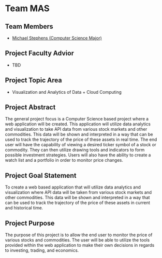 # Team MAS

## Team Members
- [Michael Stephens (Computer Science Major)](./Assignments/MichaelStephensBio.md)

## Project Faculty Advior
- TBD

## Project Topic Area
- Visualization and Analytics of Data + Cloud Computing

## Project Abstract
The general project focus is a Computer Science based project where a web application will be created. This application will utilize data analytics and visualization to take API data from various stock markets and other commodities. This data will be shown and interpreted in a way that can be used to track the trajectory of the price of these assets in real time. The end user will have the capability of viewing a desired ticker symbol of a stock or commodity. They can then utilize drawing tools and indicators to form possible investment strategies. Users will also have the ability to create a watch list and a portfolio in order to monitor price changes.

## Project Goal Statement
To create a web based application that will utilize data analytics and visualization where API data will be taken from various stock markets and other commodities. This data will be shown and interpreted in a way that can be used to track the trajectory of the price of these assets in current and historical time. 

## Project Purpose
The purpose of this project is to allow the end user to monitor the price of various stocks and commodities. The user will be able to utilize the tools provided within the web application to make their own decisions in regards to investing, trading, and economics.
